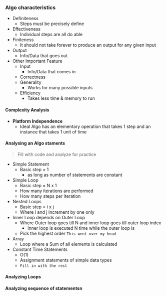 ### Algo characteristics
- Definiteness
	- Steps must be precisely define
- Effectiveness
	- Individual steps are all do able
- Finiteness
	- It should not take forever to produce an output for any given input
- Output
	- Info/Data that goes out
- Other Important Feature
	- Input
		- Info/Data that comes in
	- Correctness
	- Generality
		- Works for many possible inputs
	- Efficiency
		- Takes less time & memory to run

#### Complexity Analysis
- **Platform Independence**
	- Ideal Algo has an elementary operation that takes 1 step and an instance that takes 1 unit of time
#### Analysing an Algo staments
> Fill with code and analyze for practice
- Simple Statement
	- Basic step = 1
		- as long as number of statements are constant
- Simple Loop
	- Basic step = N x 1
	- How many iterations are performed
	- How many steps per iteration
- Nested Loops
	- Basic step = i x j
	- Where i and j increment by one only
- Inner Loop depends on Outer Loop
	- Where Outer loop goes till N and inner loop goes till outer loop index
		- Inner loop is executed N time while the outer loop is 
	- Pick the highest order `This went over my head`
- Array
	- Loop where a Sum of all elements is calculated
- Constant Time Statements
	- O(1)
	- Assignment statements of simple data types
	- `Fill in with the rest`


#### Analyzing Loops
#### Analyzing sequence of statementsn